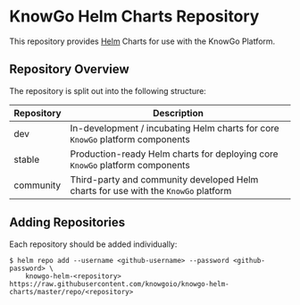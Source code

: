 # KnowGo Helm Charts Repository

This repository provides [Helm](https://helm.sh) Charts for use with the KnowGo Platform.

## Repository Overview

The repository is split out into the following structure:

| Repository | Description                                                                         |
| -----------|-------------------------------------------------------------------------------------|
| dev        | In-development / incubating Helm charts for core `KnowGo` platform components       |
| stable     | Production-ready Helm charts for deploying core `KnowGo` platform components        |
| community  | Third-party and community developed Helm charts for use with the `KnowGo` platform  |


## Adding Repositories

Each repository should be added individually:

```shell script
$ helm repo add --username <github-username> --password <github-password> \
    knowgo-helm-<repository> https://raw.githubusercontent.com/knowgoio/knowgo-helm-charts/master/repo/<repository>
```

